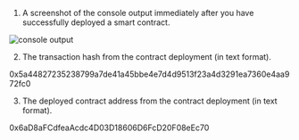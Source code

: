 1. A screenshot of the console output immediately after you have successfully deployed a smart contract.

![console output](contract_depolyed.png)

2. The transaction hash from the contract deployment (in text format).

0x5a44827235238799a7de41a45bbe4e7d4d9513f23a4d3291ea7360e4aa972fc0

3. The deployed contract address from the contract deployment (in text format).

0x6aD8aFCdfeaAcdc4D03D18606D6FcD20F08eEc70